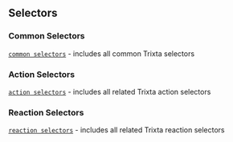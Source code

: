 ## Selectors

### Common Selectors

[`common selectors`](https://github.com/trixtateam/trixtaJS/blob/master/src/React/selectors/common.ts) - includes all common Trixta selectors

### Action Selectors

[`action selectors`](https://github.com/trixtateam/trixtaJS/blob/master/src/React/selectors/trixtaActions.ts) - includes all related Trixta action selectors

### Reaction Selectors

[`reaction selectors`](https://github.com/trixtateam/trixtaJS/blob/master/src/React/selectors/trixtaReactions.ts) - includes all related Trixta reaction selectors
